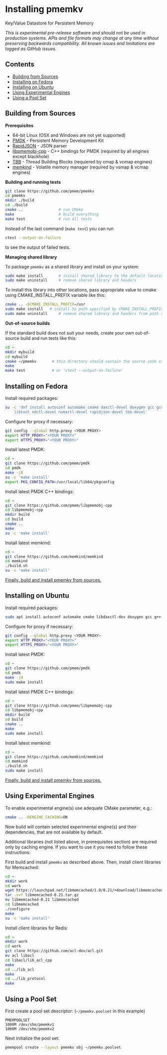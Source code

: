 # Installing pmemkv
Key/Value Datastore for Persistent Memory

*This is experimental pre-release software and should not be used in
production systems. APIs and file formats may change at any time without
preserving backwards compatibility. All known issues and limitations
are logged as GitHub issues.*

Contents
--------

<ul>
<li><a href="#building_from_sources">Building from Sources</a></li>
<li><a href="#fedora">Installing on Fedora</a></li>
<li><a href="#ubuntu">Installing on Ubuntu</a></li>
<li><a href="#experimental">Using Experimental Engines</a></li>
<li><a href="#pool_set">Using a Pool Set</a></li>
</ul>

<a name="building_from_sources"></a>

Building from Sources
---------------------

**Prerequisites**

* 64-bit Linux (OSX and Windows are not yet supported)
* [PMDK](https://github.com/pmem/pmdk) - Persistent Memory Development Kit
* [RapidJSON](https://github.com/tencent/rapidjson) - JSON parser
* [libpmemobj-cpp](https://github.com/pmem/libpmemobj-cpp) - C++ bindings for PMDK (required by all engines except blackhole)
* [TBB](https://github.com/01org/tbb) - Thread Building Blocks (requiered by cmap & vcmap engines)
* [memkind](https://github.com/memkind/memkind) - Volatile memory manager (required by vsmap & vcmap engines)

**Building and running tests**

```sh
git clone https://github.com/pmem/pmemkv
cd pmemkv
mkdir ./build
cd ./build
cmake ..                # run CMake
make                    # build everything
make test               # run all tests
```

Instead of the last command (`make test`) you can run

```sh
ctest --output-on-failure
```

to see the output of failed tests.

**Managing shared library**

To package `pmemkv` as a shared library and install on your system:

```sh
sudo make install       # install shared library to the default location: /usr/local
sudo make uninstall     # remove shared library and headers
```

To install this library into other locations, pass appropriate value to cmake
using CMAKE_INSTALL_PREFIX variable like this:

```sh
cmake .. -DCMAKE_INSTALL_PREFIX=/usr
sudo make install 	# install to path specified by CMAKE_INSTALL_PREFIX
sudo make uninstall 	# remove shared library and headers from path specified by CMAKE_INSTALL_PREFIX
```

**Out-of-source builds**

If the standard build does not suit your needs, create your own
out-of-source build and run tests like this:

```sh
cd ~
mkdir mybuild
cd mybuild
cmake ~/pmemkv       # this directory should contain the source code of pmemkv
make
make test            # or 'ctest --output-on-failure'
```

<a name="fedora"></a>

Installing on Fedora
--------------------

Install required packages:

```sh
su -c 'dnf install autoconf automake cmake daxctl-devel doxygen gcc gcc-c++ \
	libtool ndctl-devel numactl-devel rapidjson-devel tbb-devel'
```

Configure for proxy if necessary:

```sh
git config --global http.proxy <YOUR PROXY>
export HTTP_PROXY="<YOUR PROXY>"
export HTTPS_PROXY="<YOUR PROXY>"
```

Install latest PMDK:

```sh
cd ~
git clone https://github.com/pmem/pmdk
cd pmdk
make -j8
su -c 'make install'
export PKG_CONFIG_PATH=/usr/local/lib64/pkgconfig
```

Install latest PMDK C++ bindings:

```sh
cd ~
git clone https://github.com/pmem/libpmemobj-cpp
cd libpmemobj-cpp
mkdir build
cd build
cmake ..
make
su -c 'make install'
```

Install latest memkind:

```sh
cd ~
git clone https://github.com/memkind/memkind
cd memkind
./build.sh
su -c 'make install'
```

<a href="#building_from_sources">Finally, build and install pmemkv from sources.</a>

<a name="ubuntu"></a>

Installing on Ubuntu
--------------------

Install required packages:

```sh
sudo apt install autoconf automake cmake libdaxctl-dev doxygen gcc g++ libtool libndctl-dev libnuma-dev rapidjson-dev libtbb-dev
```

Configure for proxy if necessary:

```sh
git config --global http.proxy <YOUR PROXY>
export HTTP_PROXY="<YOUR PROXY>"
export HTTPS_PROXY="<YOUR PROXY>"
```

Install latest PMDK:

```sh
cd ~
git clone https://github.com/pmem/pmdk
cd pmdk
make -j8
sudo make install
```

Install latest PMDK C++ bindings:

```sh
cd ~
git clone https://github.com/pmem/libpmemobj-cpp
cd libpmemobj-cpp
mkdir build
cd build
cmake ..
make
sudo make install
```

Install latest memkind:

```sh
cd ~
git clone https://github.com/memkind/memkind
cd memkind
./build.sh
sudo make install
```

<a href="#building_from_sources">Finally, build and install pmemkv from sources.</a>

<a name="experimental"></a>

Using Experimental Engines
--------------------------

To enable experimental engine(s) use adequate CMake parameter, e.g.:

```sh
cmake .. -DENGINE_CACHING=ON
```

Now build will contain selected experimental engine(s) and their dependencies, that are not available by default.

Additional libraries (not listed above, in prerequisites section) are required only by caching engine. If you want to use it
you need to follow these instructions:

First build and install `pmemkv` as described above. Then, install client libraries for Memcached:

```sh
cd ~
mkdir work
cd work
wget https://launchpad.net/libmemcached/1.0/0.21/+download/libmemcached-0.21.tar.gz
tar -xvf libmemcached-0.21.tar.gz
mv libmemcached-0.21 libmemcached
cd libmemcached
./configure
make
su -c 'make install'
```

Install client libraries for Redis:

```sh
cd ~
mkdir work
cd work
git clone https://github.com/acl-dev/acl.git
mv acl libacl
cd libacl/lib_acl_cpp
make
cd ../lib_acl
make
cd ../lib_protocol
make
```

<a name="pool_set"></a>

Using a Pool Set
----------------

First create a pool set descriptor:  (`~/pmemkv.poolset` in this example)

```
PMEMPOOLSET
1000M /dev/shm/pmemkv1
1000M /dev/shm/pmemkv2
```

Next initialize the pool set:

```sh
pmempool create --layout pmemkv obj ~/pmemkv.poolset
```
